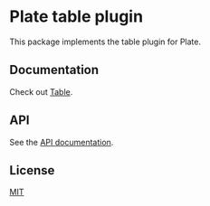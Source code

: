 # Plate table plugin

This package implements the table plugin for Plate.

## Documentation

Check out [Table](https://platejs.org/docs/table).

## API

See the [API documentation](https://plate-api.udecode.io/globals.html). 

## License

[MIT](../../../LICENSE)

<!--// findTa ByPath-->
<!--// getTableAbove-->
<!--// getTableRow-->
<!--// getTableColumn-->
<!--// getTableCellTypes-->
<!--// getNextTableRow -> direction x/y-->
<!--// getNextTableCell-->
<!--// getPreviousTableRow-->
<!--// getPreviousTableCell-->
<!--// isLastTableColumn-->
<!--// isLastTableRow-->

<!--// createTableCellNode-->
<!--// createTableRowNode-->
<!--// createTableNode-->
<!--// insertTable-->
<!--// insertTableColumn-->
<!--// insertTableRow-->
<!--// removeTableColumn-->
<!--// removeTableRow-->
<!--// setTableCellColorbleCell-->